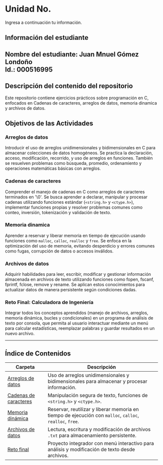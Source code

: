 # Unidad No. 
Ingresa a continuación tu información.       
## Información del estudiante  
Nombre del estudiante: Juan Mnuel Gómez Londoño     
Id.: 000516995      
---
## Descripción del contenido del repositorio  
Este repositorio contiene ejercicios prácticos sobre programación en C, enfocados en Cadenas de caracteres, arreglos de datos, memoria dinamica y archivos de datos.

## Objetivos de las Actividades

### Arreglos de datos
Introducir el uso de arreglos unidimensionales y bidimensionales en C para almacenar colecciones de datos homogéneos. Se practica la declaración, acceso, modificación, recorrido, y uso de arreglos en funciones. También se resuelven problemas como búsqueda, promedio, ordenamiento y operaciones matemáticas básicas con arreglos.      
    
### Cadenas de caracteres
Comprender el manejo de cadenas en C como arreglos de caracteres terminados en '\0'. Se busca aprender a declarar, manipular y procesar cadenas utilizando funciones estándar (`<string.h>` y `<ctype.h>`), implementar funciones propias y resolver problemas comunes como conteo, inversión, tokenización y validación de texto.     
  
### Memoria dinamica
Aprender a reservar y liberar memoria en tiempo de ejecución usando funciones como `malloc`, `calloc`, `realloc` y `free`. Se enfoca en la optimización del uso de memoria, evitando desperdicio y errores comunes como fugas, corrupción de datos o accesos inválidos.       
  
### Archivos de datos
Adquirir habilidades para leer, escribir, modificar y gestionar información almacenada en archivos de texto utilizando funciones como fopen, fscanf, fprintf, fclose, remove y rename. Se aplican estos conocimientos para actualizar datos de manera persistente según condiciones dadas.     
    
### Reto Final: Calculadora de Ingeniería
Integrar todos los conceptos aprendidos (manejo de archivos, arreglos, memoria dinámica, bucles y condicionales) en un programa de análisis de texto por consola, que permita al usuario interactuar mediante un menú para calcular estadísticas, reemplazar palabras y guardar resultados en un nuevo archivo.    

---

## Índice de Contenidos

| Carpeta                                 | Descripción                                                                 |
|-----------------------------------------|-----------------------------------------------------------------------------|
| [Arreglos de datos](ARREGLOS_DE_DATOS/BITACORA.md)          | Uso de arreglos unidimensionales y bidimensionales para almacenar y procesar información. |
| [Cadenas de caracteres](CADENA_DE_CARACTERES/BITACORA.md)        | Manipulación segura de texto, funciones de `<string.h>` y `<ctype.h>`.     |
| [Memoria dinámica](MEMORIA_DINAMICA/BITACORA.md)             | Reservar, reutilizar y liberar memoria en tiempo de ejecución con `malloc`, `calloc`, `realloc`, `free`. |
| [Archivos de datos](ARCHIVOS_DE_DATOS/BITACORA.md)           | Lectura, escritura y modificación de archivos `.txt` para almacenamiento persistente. |
| [Reto final](RETOS/sustentacion_reto_U4.md)         | Proyecto integrador con menú interactivo para análisis y modificación de texto desde archivos. |



